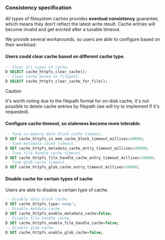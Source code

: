 ### Consistency specification

All types of filesystem caches provides **eventual consistency** guarantee, which means they don't reflect the latest write result.
Cache entries will become invalid and get evicted after a tunable timeout.

We provide several workarounds, so users are able to configure based on their workload.

#### Users could clear cache based on different cache type.
```sql
-- Clear all types of cache.
D SELECT cache_httpfs_clear_cache();
-- Clear cache based on filepath.
D SELECT cache_httpfs_clear_cache_for_file();
```

> [!CAUTION]
> It's worth noting due to the filepath format for on-disk cache, it's not possible to delete cache entries by filepath (we will try to implement if it's requested).

#### Configure cache timeout, so staleness become more tolerable.
```sql
-- Tune in-memory data block cache timeout.
D SET cache_httpfs_in_mem_cache_block_timeout_millisec=30000;
-- Tune metadata cache timeout.
D SET cache_httpfs_metadata_cache_entry_timeout_millisec=30000;
-- Tune file handle cache timeout.
D SET cache_httpfs_file_handle_cache_entry_timeout_millisec=30000;
-- Tune glob cache timeout.
D SET cache_httpfs_glob_cache_entry_timeout_millisec=30000;
```

#### Disable cache for certain types of cache

Users are able to disable a certain type of cache.
```sql
-- Disable data block cache.
D SET cache_httpfs_type='noop';
-- Disable metdata cache.
D SET cache_httpfs_enable_metadata_cache=false;
-- Disable file handle cache.
D SET cache_httpfs_enable_file_handle_cache=false;
-- Disable glob cache.
D SET cache_httpfs_enable_glob_cache=false;
```
